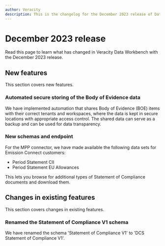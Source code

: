 ```yaml
---
author: Veracity
description: This is the changelog for the December 2023 release of Data Workbench.
---
```


# December 2023 release

Read this page to learn what has changed in Veracity Data Workbench with the December 2023 release.

## New features
This section covers new features.

### Automated secure storing of the Body of Evidence data

We have implemented automation that shares Body of Evidence (BOE) items with their correct tenants and workspaces, where the data is kept in secure locations with appropriate access control. The shared data can serve as a backup and can be used for data transparency.

### New schemas and endpoint
For the MPP connector, we have made available the following data sets for Emission Connect customers:
* Period Statement CII
* Period Statement EU Allowances

This lets you browse for additional types of Statement of Compliance documents and download them.

## Changes in existing features
This section covers changes in existing features.

### Renamed the Statement of Compliance V1 schema
We have renamed the schema 'Statement of Compliance V1' to 'DCS Statement of Compliance V1'.